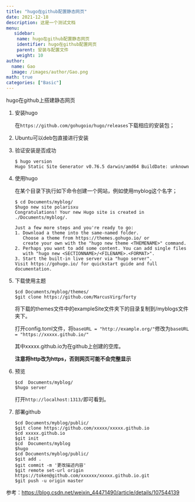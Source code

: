```yaml
---
title: "hugo在github配置静态网页"
date: 2021-12-18
description: 这是一个测试文档
menu:
   sidebar:
    name: hugo在github配置静态网页
    identifier: hugo在github配置网页
    parent: 安装与配置文件
    weight: 10
author:
  name: Gao
  image: /images/author/Gao.png
math: true
categories: ["Basic"]
---
```




hugo在github上搭建静态网页

1. 安装hugo

   在`https://github.com/gohugoio/hugo/releases`下载相应的安装包；

2. Ubuntu可以deb包直接进行安装

3. 验证安装是否成功 

   ```shell
   $ hugo version
   Hugo Static Site Generator v0.76.5 darwin/amd64 BuildDate: unknown
   ```

 4. 使用hugo

    在某个目录下执行如下命令创建一个网站，例如使用myblog这个名字；

    ```shell
    $ cd Documents/myblog/
    $hugo new site polarisxu
    Congratulations! Your new Hugo site is created in ./Documents/myblog/.
     
    Just a few more steps and you're ready to go:
    1. Download a theme into the same-named folder.
       Choose a theme from https://themes.gohugo.io/ or
       create your own with the "hugo new theme <THEMENAME>" command.
    2. Perhaps you want to add some content. You can add single files
       with "hugo new <SECTIONNAME>/<FILENAME>.<FORMAT>".
    3. Start the built-in live server via "hugo server".
    Visit https://gohugo.io/ for quickstart guide and full documentation.
    
    ```

 5. 下载使用主题

    ```shell
    $cd Documents/myblog/themes/
    $git clone https://github.com/MarcusVirg/forty
    ```

    将下载的themes文件中的exampleSite文件夹下的目录复制到/myblogs文件夹下。

    打开config.toml文件，将`baseURL = "http://example.org/"`修改为`baseURL = "https://xxxxx.github.io/"`

    其中xxxxx.github.io为在github上创建的空库。

    **注意将http改为https，否则网页可能不会完整显示**

 6. 预览

    ```shell
    $cd  Documents/myblog/
    $hugo server
    ```

    打开`http://localhost:1313/`即可看到。

 7. 部署github

    ```shell
    $cd Documents/myblog/public/
    $git clone https://github.com/xxxxx/xxxxx.github.io
    $cd xxxxx.github.io
    $git init
    $cd  Documents/myblog
    $hugo
    $cd Documents/myblog/public/
    $git add .
    $git commit -m '更改描述内容'
    $git remote set-url origin   https://token@github.com/xxxxxx/xxxxx.github.io.git
    $git push -u origin master
    
    ```






参考：https://blog.csdn.net/weixin_44471490/article/details/107544139

